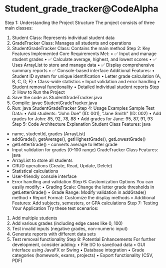 # Student_grade_tracker@CodeAlpha
Step 1: Understanding the Project Structure
The project consists of three main classes:
1.	Student Class: Represents individual student data
2.	GradeTracker Class: Manages all students and operations
3.	StudentGradeTracker Class: Contains the main method
Step 2: Key Features Implemented
Core Requirements Met:
•	✅ Input and manage student grades
•	✅ Calculate average, highest, and lowest scores
•	✅ Uses ArrayList to store and manage data
•	✅ Display comprehensive summary reports
•	✅ Console-based interface
Additional Features:
•	Student ID system for unique identification
•	Letter grade calculation (A, B, C, D, F)
•	Class-wide statistics
•	Input validation and error handling
•	Student removal functionality
•	Detailed individual student reports
Step 3: How to Run the Project
1.	Save the code as StudentGradeTracker.java
2.	Compile: javac StudentGradeTracker.java
3.	Run: java StudentGradeTracker
Step 4: Usage Examples
Sample Test Data:
•	Add students: "John Doe" (ID: 001), "Jane Smith" (ID: 002)
•	Add grades for John: 85, 92, 78, 88
•	Add grades for Jane: 95, 87, 91, 93
Step 5: Code Architecture Explanation
Student Class Features:
java
- name, studentId, grades (ArrayList<Double>)
- addGrade(), getAverage(), getHighestGrade(), getLowestGrade()
- getLetterGrade() - converts average to letter grade
- Input validation for grades (0-100 range)
GradeTracker Class Features:
java
- ArrayList<Student> to store all students
- CRUD operations (Create, Read, Update, Delete)
- Statistical calculations
- User-friendly console interface
- Error handling and validation
Step 6: Customization Options
You can easily modify:
•	Grading Scale: Change the letter grade thresholds in getLetterGrade()
•	Grade Range: Modify validation in addGrade() method
•	Report Format: Customize the display methods
•	Additional Features: Add subjects, semesters, or GPA calculations
Step 7: Testing Your Application
Try these test scenarios:
1.	Add multiple students
2.	Add various grades (including edge cases like 0, 100)
3.	Test invalid inputs (negative grades, non-numeric input)
4.	Generate reports with different data sets
5.	Test removal functionality
Step 8: Potential Enhancements
For further development, consider adding:
•	File I/O to save/load data
•	GUI interface using JavaFX or Swing
•	Database integration
•	Grade categories (homework, exams, projects)
•	Export functionality (CSV, PDF)

